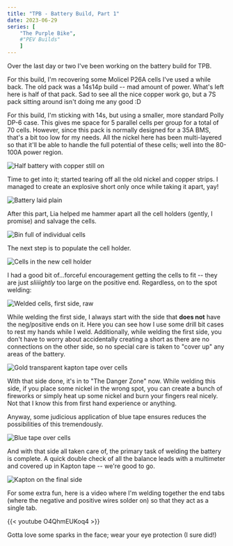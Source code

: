 ```yaml
---
title: "TPB - Battery Build, Part 1"
date: 2023-06-29
series: [ 
    "The Purple Bike", 
    #"PEV Builds" 
    ]
---
```


Over the last day or two I've been working on the battery build for TPB.

For this build, I'm recovering some Molicel P26A cells I've used a while back. The old pack was a 14s14p build -- mad amount of power. What's left here is half of that pack. Sad to see all the nice copper work go, but a 7S pack sitting around isn't doing me any good :D

For this build, I'm sticking with 14s, but using a smaller, more standard Polly DP-6 case. This gives me space for 5 parallel cells per group for a total of 70 cells. However, since this pack is normally designed for a 35A BMS, that's a bit too low for my needs. All the nickel here has been multi-layered so that it'll be able to handle the full potential of these cells; well into the 80-100A power region.

![Half battery with copper still on](<2023-06-27 19.06.40.jpg> "All the pretty copper") 

Time to get into it; started tearing off all the old nickel and copper strips. I managed to create an explosive short only once while taking it apart, yay!

![Battery laid plain](<2023-06-27 19.06.17.jpg> "All laid out") 

After this part, Lia helped me hammer apart all the cell holders (gently, I promise) and salvage the cells.

![Bin full of individual cells](<2023-06-27 19.42.40.jpg> "A fine collection of cells") 

The next step is to populate the cell holder. 

![Cells in the new cell holder](<2023-06-28 11.26.39.jpg> "All laid out") 

I had a good bit of...forceful encouragement getting the cells to fit -- they are just _sliiiightly_ too large on the positive end. Regardless, on to the spot welding:

![Welded cells, first side, raw](<2023-06-29 14.00.14.jpg> "Welding setup mid progress")

While welding the first side, I always start with the side that **does not** have the neg/positive ends on it. Here you can see how I use some drill bit cases to rest my hands while I weld. Additionally, while welding the first side, you don't have to worry about accidentally creating a short as there are no connections on the other side, so no special care is taken to "cover up" any areas of the battery.

![Gold transparent kapton tape over cells](<2023-06-29 14.06.40.jpg> "Ain't a battery build without Kapton!")

With that side done, it's in to "The Danger Zone" now. While welding this side, if you place some nickel in the wrong spot, you can create a bunch of fireworks or simply heat up some nickel and burn your fingers real nicely. Not that I know this from first hand experience or anything.

Anyway, some judicious application of blue tape ensures reduces the possibilities of this tremendously.

![Blue tape over cells](<2023-06-29 20.30.35.jpg> "Awaiting welds...but safely ;D") 

And with that side all taken care of, the primary task of welding the battery is complete. A quick double check of all the balance leads with a multimeter and covered up in Kapton tape -- we're good to go.

![Kapton on the final side](<2023-06-29 20.46.05.jpg> "All that gold tape, yay!")

For some extra fun, here is a video where I'm welding together the end tabs (where the negative and positive wires solder on) so that they act as a single tab.


{{< youtube O4QhmEUKoq4 >}}

Gotta love some sparks in the face; wear your eye protection (I sure did!)
